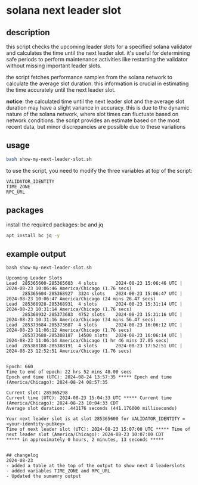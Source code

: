 # solana next leader slot

## description
this script checks the upcoming leader slots for a specified solana validator and calculates the time until the next leader slot. it's useful for determining safe periods to perform maintenance activities like restarting the validator without missing important leader slots.

the script fetches performance samples from the solana network to calculate the average slot duration. this information is crucial in estimating the time accurately until the next leader slot.

**notice**: the calculated time until the next leader slot and the average slot duration may have a slight variance in accuracy. this is due to the dynamic nature of the solana network, where slot times can fluctuate based on network conditions. the script provides an estimate based on the most recent data, but minor discrepancies are possible due to these variations

## usage

```bash
bash show-my-next-leader-slot.sh
```
to use the script, you need to modify the three variables at top of the script:
```
VALIDATOR_IDENTITY
TIME_ZONE
RPC_URL
```
## packages
install the required packages: bc and jq

```bash
apt install bc jq -y
```

## example output
```
bash show-my-next-leader-slot.sh

Upcoming Leader Slots
Lead  285365600-285365603  4 slots       2024-08-23 15:06:46 UTC | 2024-08-23 10:06:46 America/Chicago (1.76 secs)
      285365604-285368927  3324 slots    2024-08-23 15:06:47 UTC | 2024-08-23 10:06:47 America/Chicago (24 mins 26.47 secs)
Lead  285368928-285368931  4 slots       2024-08-23 15:31:14 UTC | 2024-08-23 10:31:14 America/Chicago (1.76 secs)
      285368932-285373683  4752 slots    2024-08-23 15:31:16 UTC | 2024-08-23 10:31:16 America/Chicago (34 mins 56.47 secs)
Lead  285373684-285373687  4 slots       2024-08-23 16:06:12 UTC | 2024-08-23 11:06:12 America/Chicago (1.76 secs)
      285373688-285388187  14500 slots   2024-08-23 16:06:14 UTC | 2024-08-23 11:06:14 America/Chicago (1 hr 46 mins 37.05 secs)
Lead  285388188-285388191  4 slots       2024-08-23 17:52:51 UTC | 2024-08-23 12:52:51 America/Chicago (1.76 secs)


Epoch: 660
Time to end of epoch: 22 hrs 52 mins 48.00 secs
Epoch end time (UTC): 2024-08-24 13:57:35 ***** Epoch end time (America/Chicago): 2024-08-24 08:57:35

Current slot: 285365298
Current time (UTC): 2024-08-23 15:04:33 UTC ***** Current time (America/Chicago): 2024-08-23 10:04:33 CDT
Average slot duration: .441176 seconds (441.176000 milliseconds)

Your next leader slot is at slot 285365600 for VALIDATOR_IDENTITY = <your-identity-pubkey>
Time of next leader slot (UTC): 2024-08-23 15:07:00 UTC ***** Time of next leader slot (America/Chicago): 2024-08-23 10:07:00 CDT
***** in approximately 0 hours, 2 minutes, 13 seconds *****


## changelog
2024-08-23
- added a table at the top of the output to show next 4 leaderslots
- added variables TIME_ZONE and RPC_URL
- Updated the sumamry output
```

